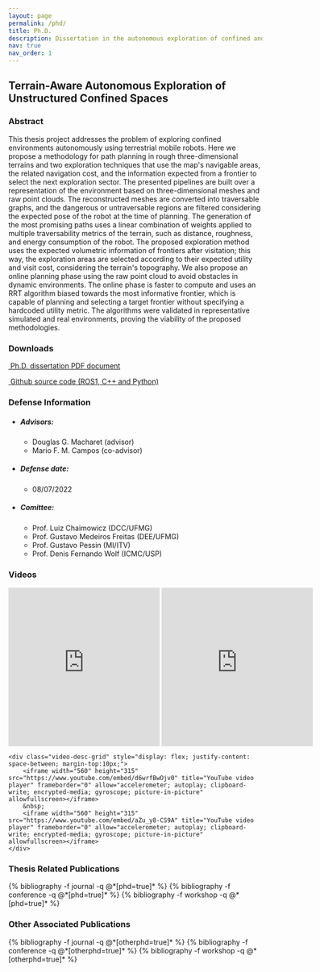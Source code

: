 ```yaml
---
layout: page
permalink: /phd/
title: Ph.D.
description: Dissertation in the autonomous exploration of confined and subterranean spaces
nav: true
nav_order: 1
---
```


<div>
    <h2>Terrain-Aware Autonomous Exploration of Unstructured Confined Spaces</h2>
<div>

<div class="publications">
    <h3>Abstract</h3>
    This thesis project addresses the problem of exploring confined environments autonomously using terrestrial mobile robots. Here we propose a methodology for path planning in rough three-dimensional terrains and two exploration techniques that use the map's navigable areas, the related navigation cost, and the information expected from a frontier to select the next exploration sector. The presented pipelines are built over a representation of the environment based on three-dimensional meshes and raw point clouds. The reconstructed meshes are converted into traversable graphs, and the dangerous or untraversable regions are filtered considering the expected pose of the robot at the time of planning. The generation of the most promising paths uses a linear combination of weights applied to multiple traversability metrics of the terrain, such as distance, roughness, and energy consumption of the robot. The proposed exploration method uses the expected volumetric information of frontiers after visitation; this way, the exploration areas are selected according to their expected utility and visit cost, considering the terrain's topography. We also propose an online planning phase using the raw point cloud to avoid obstacles in dynamic environments. The online phase is faster to compute and uses an RRT algorithm biased towards the most informative frontier, which is capable of planning and selecting a target frontier without specifying a hardcoded utility metric. The algorithms were validated in representative simulated and real environments, proving the viability of the proposed methodologies.
</div>

<div class="publications">
    <h3>Downloads</h3>
    <p><i class="fa fa-book" aria-hidden="true"></i><a href="https://repositorio.ufmg.br/bitstream/1843/44581/3/RC9_bibloteca_fix_summario.pdf">&nbsp;Ph.D. dissertation PDF document</a></p>
    <p><i class="fab fa-github-alt" aria-hidden="true"></i><a href="https://github.com/verlab/terrain_aware_exploration">&nbsp;Github source code (ROS1, C++ and Python)</a></p>
</div>

<div class="publications">
    <h3>Defense Information</h3>
    <div>
        <ul class="card-text font-weight-light list-group list-group-flush">
            <li class="list-group-item">
                <h5 class="font-italic">Advisors:</h5>
                <ul class="subitems">
                    <li><span class="subitem">Douglas G. Macharet (advisor)</span></li>
                    <li><span class="subitem">Mario F. M. Campos (co-advisor)</span></li>
                </ul>
            </li>
            <li class="list-group-item">
                <h5 class="font-italic">Defense date:</h5>
                <ul class="subitems">
                    <li><span class="subitem">08/07/2022</span></li>
                </ul>
            </li>
            <li class="list-group-item">
                <h5 class="font-italic">Comittee:</h5>
                <ul class="subitems">
                    <li><span class="subitem">Prof. Luiz Chaimowicz (DCC/UFMG)</span></li>
                    <li><span class="subitem">Prof. Gustavo Medeiros Freitas (DEE/UFMG)</span></li>
                    <li><span class="subitem">Prof. Gustavo Pessin (MI/ITV)</span></li>
                    <li><span class="subitem">Prof. Denis Fernando Wolf (ICMC/USP)</span></li>
                </ul>
            </li>
        </ul>
    </div>

</div>

<div class="publications">
    <h3>Videos</h3>
    <div class="video-desc-grid" style="display: flex; justify-content: space-between;">
        <iframe width="560" height="315" src="https://www.youtube.com/embed/yXycgBDhSME" title="YouTube video player" frameborder="0" allow="accelerometer; autoplay; clipboard-write; encrypted-media; gyroscope; picture-in-picture" allowfullscreen></iframe>
        &nbsp;
        <iframe width="560" height="315" src="https://www.youtube.com/embed/Otboyqh6GWI" title="YouTube video player" frameborder="0" allow="accelerometer; autoplay; clipboard-write; encrypted-media; gyroscope; picture-in-picture" allowfullscreen></iframe>
    </div>
    
    <div class="video-desc-grid" style="display: flex; justify-content: space-between; margin-top:10px;">
        <iframe width="560" height="315" src="https://www.youtube.com/embed/d6wrfBwOjv0" title="YouTube video player" frameborder="0" allow="accelerometer; autoplay; clipboard-write; encrypted-media; gyroscope; picture-in-picture" allowfullscreen></iframe>
        &nbsp;
        <iframe width="560" height="315" src="https://www.youtube.com/embed/aZu_y8-CS9A" title="YouTube video player" frameborder="0" allow="accelerometer; autoplay; clipboard-write; encrypted-media; gyroscope; picture-in-picture" allowfullscreen></iframe>
    </div>
</div>

<div class="publications">
    <h3>Thesis Related Publications</h3>
    {% bibliography -f journal -q @*[phd=true]* %}
    {% bibliography -f conference -q @*[phd=true]* %}
    {% bibliography -f workshop -q @*[phd=true]* %}
</div>

<div class="publications">
    <h3>Other Associated Publications</h3>
    {% bibliography -f journal -q @*[otherphd=true]* %}
    {% bibliography -f conference -q @*[otherphd=true]* %}
    {% bibliography -f workshop -q @*[otherphd=true]* %}
</div>
